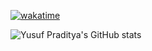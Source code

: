 [![wakatime](https://wakatime.com/badge/user/12abea7b-f3f7-4163-ae67-02a2885873ff/project/5f742cac-ba79-44bf-a8f1-51b102f165d6.svg)](https://wakatime.com/badge/user/12abea7b-f3f7-4163-ae67-02a2885873ff/project/5f742cac-ba79-44bf-a8f1-51b102f165d6)

![Yusuf Praditya's GitHub stats](https://github-readme-stats.vercel.app/api?username=yusufpraditya&count_private=true&show_icons=true&theme=vue&hide=prs,issues,contribs)

